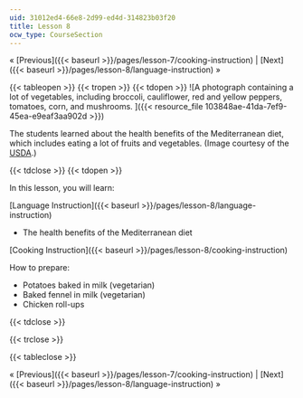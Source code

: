 ```yaml
---
uid: 31012ed4-66e8-2d99-ed4d-314823b03f20
title: Lesson 8
ocw_type: CourseSection
---
```


« [Previous]({{< baseurl >}}/pages/lesson-7/cooking-instruction) | [Next]({{< baseurl >}}/pages/lesson-8/language-instruction) »

{{< tableopen >}}
{{< tropen >}}
{{< tdopen >}}
![A photograph containing a lot of vegetables, including broccoli, cauliflower, red and yellow peppers, tomatoes, corn, and mushrooms. ]({{< resource_file 103848ae-41da-7ef9-45ea-e9eaf3aa902d >}})

The students learned about the health benefits of the Mediterranean diet, which includes eating a lot of fruits and vegetables. (Image courtesy of the [USDA](https://www.ars.usda.gov/oc/images/image-gallery/).)


{{< tdclose >}}
{{< tdopen >}}


In this lesson, you will learn:

[Language Instruction]({{< baseurl >}}/pages/lesson-8/language-instruction)

*   The health benefits of the Mediterranean diet

[Cooking Instruction]({{< baseurl >}}/pages/lesson-8/cooking-instruction)

How to prepare:

*   Potatoes baked in milk (vegetarian)
*   Baked fennel in milk (vegetarian)
*   Chicken roll-ups


{{< tdclose >}}

{{< trclose >}}

{{< tableclose >}}

« [Previous]({{< baseurl >}}/pages/lesson-7/cooking-instruction) | [Next]({{< baseurl >}}/pages/lesson-8/language-instruction) »
